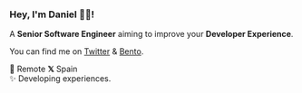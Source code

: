 ### Hey, I'm Daniel 👋🏻!

A **Senior Software Engineer** aiming to improve your **Developer Experience**.

You can find me on [Twitter](https://twitter.com/DanielKanem) & [Bento](https://bento.me/dev-xo).

📍 Remote **𝕏** Spain<br />
✨ Developing experiences.